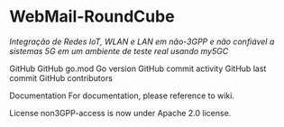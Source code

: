 # WebMail-RoundCube
*Integração de Redes IoT, WLAN e LAN em não-3GPP e não confiável a sistemas 5G em um ambiente de teste real usando my5GC*

GitHub GitHub go.mod Go version GitHub commit activity GitHub last commit GitHub contributors

Documentation
For documentation, please reference to wiki.

License
non3GPP-access is now under Apache 2.0 license.
